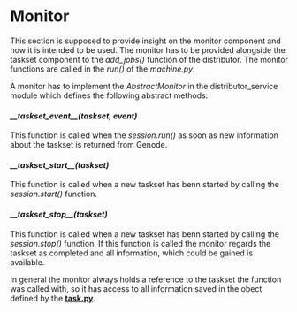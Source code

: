 # Monitor

This section is supposed to provide insight on the monitor component and how it is intended to be used. The monitor has to be provided alongside the taskset component to the _add\_jobs()_ function of the distributor. The monitor functions are called in the _run()_ of the _machine.py_.

A monitor has to implement the _AbstractMonitor_ in the distributor\_service module which defines the following abstract methods:

#### _\_\_taskset\_event\_\_(taskset, event)_

  This function is called when the _session.run()_ as soon as new information about the taskset is returned from Genode.

#### _\_\_taskset\_start\_\_(taskset)_
   
  This function is called when a new taskset has benn started by calling the _session.start()_ function.

#### _\_\_taskset\_stop\_\_(taskset)_
   
  This function is called when a new taskset has benn started by calling the _session.stop()_ function. If this function is called the monitor regards the taskset as completed and all information, which could be gained is available. 

  In general the monitor always holds a reference to the taskset the function was called with, so it has access to all information saved in the obect defined by the [**task.py**](malsami/distributor_service/blob/master/task.py).